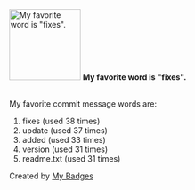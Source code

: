 <img src="https://my-badges.github.io/my-badges/favorite-word.png" alt="My favorite word is &quot;fixes&quot;." title="My favorite word is &quot;fixes&quot;." width="128">
<strong>My favorite word is &quot;fixes&quot;.</strong>
<br><br>

My favorite commit message words are:

1. fixes (used 38 times)
2. update (used 37 times)
3. added (used 33 times)
4. version (used 31 times)
5. readme.txt (used 31 times)


Created by <a href="https://github.com/my-badges/my-badges">My Badges</a>